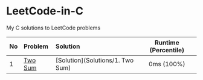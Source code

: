 # LeetCode-in-C
My C solutions to LeetCode problems

No  |  Problem  |  Solution  |  Runtime (Percentile)  
:-------|:-------|:-------|:-------:
1|[Two Sum](https://leetcode.com/problems/two-sum/description/)|[Solution](Solutions/1. Two Sum)|0ms (100%)
